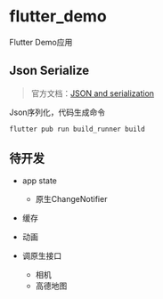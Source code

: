 # flutter_demo

Flutter Demo应用

## Json Serialize
> 官方文档：[JSON and serialization](https://flutter.dev/docs/development/data-and-backend/json)

Json序列化，代码生成命令
```
flutter pub run build_runner build
```

## 待开发

+ app state
    + 原生ChangeNotifier
   
+ 缓存

+ 动画
   
+ 调原生接口
    + 相机
    + 高德地图
    